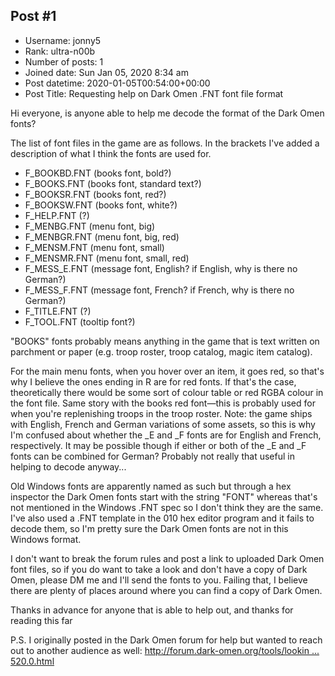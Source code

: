 ## Post #1
- Username: jonny5
- Rank: ultra-n00b
- Number of posts: 1
- Joined date: Sun Jan 05, 2020 8:34 am
- Post datetime: 2020-01-05T00:54:00+00:00
- Post Title: Requesting help on Dark Omen .FNT font file format

Hi everyone, is anyone able to help me decode the format of the Dark Omen fonts?

The list of font files in the game are as follows. In the brackets I've added a description of what I think the fonts are used for. 

- F_BOOKBD.FNT (books font, bold?)
- F_BOOKS.FNT (books font, standard text?)
- F_BOOKSR.FNT (books font, red?)
- F_BOOKSW.FNT (books font, white?)
- F_HELP.FNT (?)
- F_MENBG.FNT (menu font, big)
- F_MENBGR.FNT (menu font, big, red)
- F_MENSM.FNT (menu font, small)
- F_MENSMR.FNT (menu font, small, red)
- F_MESS_E.FNT (message font, English? if English, why is there no German?)
- F_MESS_F.FNT (message font, French? if French, why is there no German?)
- F_TITLE.FNT (?)
- F_TOOL.FNT (tooltip font?)

"BOOKS" fonts probably means anything in the game that is text written on parchment or paper (e.g. troop roster, troop catalog, magic item catalog).

For the main menu fonts, when you hover over an item, it goes red, so that's why I believe the ones ending in R are for red fonts. If that's the case, theoretically there would be some sort of colour table or red RGBA colour in the font file. Same story with the books red font—this is probably used for when you're replenishing troops in the troop roster. Note: the game ships with English, French and German variations of some assets, so this is why I'm confused about whether the _E and _F fonts are for English and French, respectively. It may be possible though if either or both of the _E and _F fonts can be combined for German? Probably not really that useful in helping to decode anyway...

Old Windows fonts are apparently named as such but through a hex inspector the Dark Omen fonts start with the string "FONT" whereas that's not mentioned in the Windows .FNT spec so I don't think they are the same. I've also used a .FNT template in the 010 hex editor program and it fails to decode them, so I'm pretty sure the Dark Omen fonts are not in this Windows format.

I don't want to break the forum rules and post a link to uploaded Dark Omen font files, so if you do want to take a look and don't have a copy of Dark Omen, please DM me and I'll send the fonts to you. Failing that, I believe there are plenty of places around where you can find a copy of Dark Omen.

Thanks in advance for anyone that is able to help out, and thanks for reading this far 

P.S. I originally posted in the Dark Omen forum for help but wanted to reach out to another audience as well: [http://forum.dark-omen.org/tools/lookin ... 520.0.html](http://forum.dark-omen.org/tools/looking-for-info-on-do-fnt-font-file-format-t1520.0.html)
